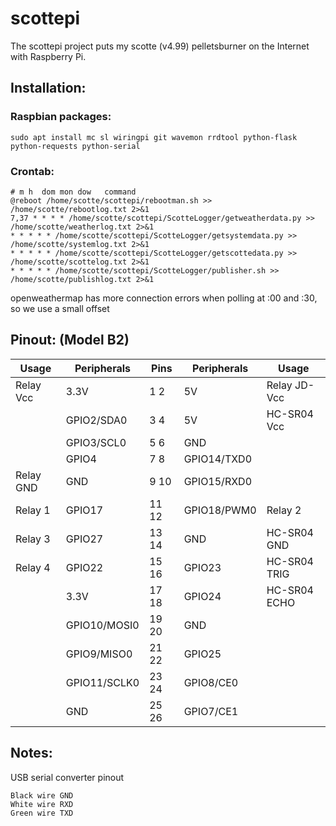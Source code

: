 # scottepi

The scottepi project puts my scotte (v4.99) pelletsburner on the Internet with Raspberry Pi.

## Installation:
 
### Raspbian packages:
```
sudo apt install mc sl wiringpi git wavemon rrdtool python-flask python-requests python-serial
```

### Crontab:
```
# m h  dom mon dow   command
@reboot /home/scotte/scottepi/rebootman.sh >> /home/scotte/rebootlog.txt 2>&1
7,37 * * * * /home/scotte/scottepi/ScotteLogger/getweatherdata.py >> /home/scotte/weatherlog.txt 2>&1
* * * * * /home/scotte/scottepi/ScotteLogger/getsystemdata.py >> /home/scotte/systemlog.txt 2>&1
* * * * * /home/scotte/scottepi/ScotteLogger/getscottedata.py >> /home/scotte/scottelog.txt 2>&1
* * * * * /home/scotte/scottepi/ScotteLogger/publisher.sh >> /home/scotte/publishlog.txt 2>&1
```
openweathermap has more connection errors when polling at :00 and :30, so we use a small offset

## Pinout: (Model B2)

| Usage      | Peripherals  | Pins  | Peripherals | Usage        |
| ---        | ---          | ---   | ---         | ---          |
| Relay Vcc  | 3.3V         |  1  2 | 5V          | Relay JD-Vcc |
|            | GPIO2/SDA0   |  3  4 | 5V          | HC-SR04 Vcc  | 
|            | GPIO3/SCL0   |  5  6 | GND         |              |
|            | GPIO4        |  7  8 | GPIO14/TXD0 |              |
| Relay GND  | GND          |  9 10 | GPIO15/RXD0 |              |
| Relay 1    | GPIO17       | 11 12 | GPIO18/PWM0 | Relay 2      | 
| Relay 3    | GPIO27       | 13 14 | GND         | HC-SR04 GND  | 
| Relay 4    | GPIO22       | 15 16 | GPIO23      | HC-SR04 TRIG | 
|            | 3.3V         | 17 18 | GPIO24      | HC-SR04 ECHO | 
|            | GPIO10/MOSI0 | 19 20 | GND         |              | 
|            | GPIO9/MISO0  | 21 22 | GPIO25      |              | 
|            | GPIO11/SCLK0 | 23 24 | GPIO8/CE0   |              |
|            | GND          | 25 26 | GPIO7/CE1   |              |

## Notes:
USB serial converter pinout
```
Black wire GND
White wire RXD
Green wire TXD
```
